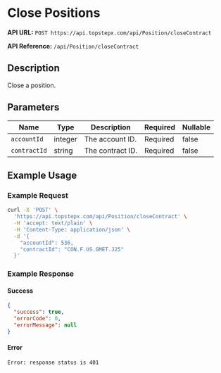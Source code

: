 # Close Positions

**API URL:** `POST https://api.topstepx.com/api/Position/closeContract`

**API Reference:** `/api/Position/closeContract`

## Description

Close a position.

## Parameters

| Name | Type | Description | Required | Nullable |
|------|------|-------------|----------|----------|
| `accountId` | integer | The account ID. | Required | false |
| `contractId` | string | The contract ID. | Required | false |

## Example Usage

### Example Request

```bash
curl -X 'POST' \
  'https://api.topstepx.com/api/Position/closeContract' \
  -H 'accept: text/plain' \
  -H 'Content-Type: application/json' \
  -d '{
    "accountId": 536,
    "contractId": "CON.F.US.GMET.J25"
  }'
```

### Example Response

#### Success

```json
{
  "success": true,
  "errorCode": 0,
  "errorMessage": null
}
```

#### Error

```
Error: response status is 401
```
